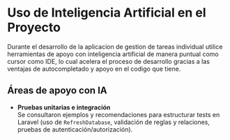 # Uso de Inteligencia Artificial en el Proyecto

Durante el desarrollo de la aplicacion de gestion de tareas individual utilice herramientas de apoyo con inteligencia artificial de manera puntual como cursor como IDE, lo cual acelera el proceso de desarrollo gracias a las ventajas de autocompletado y apoyo en el codigo que tiene.

## Áreas de apoyo con IA

- **Pruebas unitarias e integración**  
  Se consultaron ejemplos y recomendaciones para estructurar tests en Laravel (uso de `RefreshDatabase`, validación de reglas y relaciones, pruebas de autenticación/autorización).
